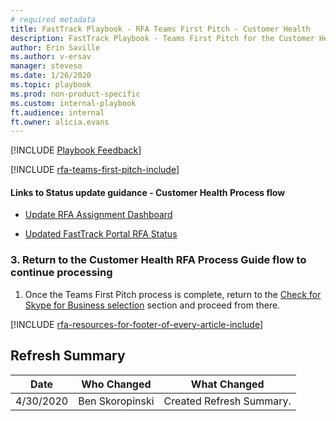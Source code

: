 ```yaml
---
# required metadata
title: FastTrack Playbook - RFA Teams First Pitch - Customer Health
description: FastTrack Playbook - Teams First Pitch for the Customer Health RFA Process flow
author: Erin Saville
ms.author: v-ersav
manager: steveso
ms.date: 1/26/2020
ms.topic: playbook  
ms.prod: non-product-specific  
ms.custom: internal-playbook  
ft.audience: internal
ft.owner: alicia.evans
---
```

[!INCLUDE [Playbook Feedback](./includes/questions-feedback.md)]  

[!INCLUDE [rfa-teams-first-pitch-include](includes/rfa-teams-first-pitch-include.md)]

#### Links to Status update guidance - Customer Health Process flow

- [Update RFA Assignment Dashboard](rfa-customer-health-process-guide.md#iii-update-rfa-assignment-dashboard)

- [Updated FastTrack Portal RFA Status](rfa-customer-health-process-guide.md#iv-update-fasttrack-portal-rfa-status)

### 3. Return to the Customer Health RFA Process Guide flow to continue processing

1. Once the Teams First Pitch process is complete, return to the [Check for Skype for Business selection](rfa-customer-health-process-guide.md#i-check-for-skype-for-business-selection) section and proceed from there.

[!INCLUDE [rfa-resources-for-footer-of-every-article-include](includes/rfa-resources-for-footer-of-every-article-include.md)]

## Refresh Summary

| Date       | Who Changed       | What Changed                                                                              |
| ---------- | ----------------- | ----------------------------------------------------------------------------------------- |
| 4/30/2020  | Ben Skoropinski   | Created Refresh Summary.                                                                  |
